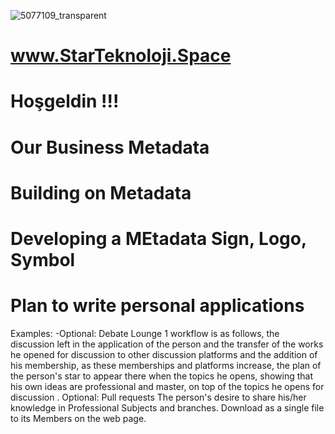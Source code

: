 ![5077109_transparent](https://user-images.githubusercontent.com/93947784/175791986-711b4c8a-33a6-4452-838a-d3990bb1f778.png)
# www.StarTeknoloji.Space  
#  Hoşgeldin !!!          
# Our Business Metadata
# Building on Metadata
# Developing a MEtadata Sign, Logo, Symbol
# Plan to write personal applications
Examples:
-Optional: Debate Lounge
1 workflow is as follows, the discussion left in the application of the person and the transfer of the works he opened for discussion to other discussion platforms and the addition of his membership, as these memberships and platforms increase, the plan of the person's star to appear there when the topics he opens, showing that his own ideas are professional and master, on top of the topics he opens for discussion .
Optional: Pull requests
The person's desire to share his/her knowledge in Professional Subjects and branches.
Download as a single file to its Members on the web page.
